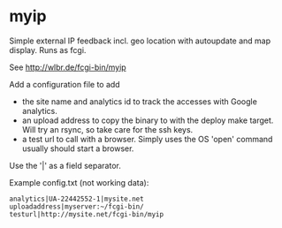 # myip
Simple external IP feedback incl. geo location with autoupdate and map display. Runs as fcgi.

See http://wlbr.de/fcgi-bin/myip

Add a configuration file to add 

   - the site name and analytics id to track the accesses with Google analytics.
   - an upload address to copy the binary to with the deploy make target. Will try an rsync, so take care for the ssh keys.
   - a test url to call with a browser. Simply uses the OS 'open' command usually should start a browser.

Use the '|' as a field separator.

Example config.txt (not working data):

    analytics|UA-22442552-1|mysite.net
    uploadaddress|myserver:~/fcgi-bin/
    testurl|http://mysite.net/fcgi-bin/myip 
    


